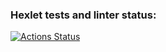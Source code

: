 ### Hexlet tests and linter status:
[![Actions Status](https://github.com/UruYoba/frontend-project-lvl2/workflows/hexlet-check/badge.svg)](https://github.com/UruYoba/frontend-project-lvl2/actions)